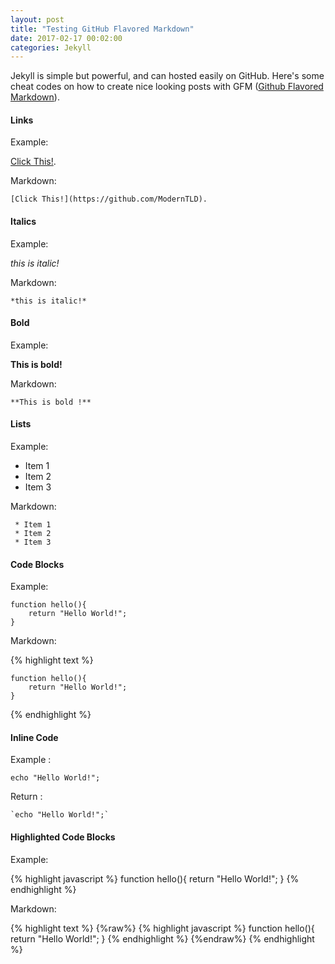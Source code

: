 ```yaml
---
layout: post
title: "Testing GitHub Flavored Markdown"
date: 2017-02-17 00:02:00
categories: Jekyll
---
```

Jekyll is simple but powerful, and can hosted easily on GitHub. Here's some cheat codes on how to create nice looking posts with GFM ([Github Flavored Markdown](https://help.github.com/articles/github-flavored-markdown/)).

#### Links

Example:

[Click This!](https://github.com/ModernTLD).

Markdown:

```
[Click This!](https://github.com/ModernTLD).
```

#### Italics

Example:

*this is italic!*

Markdown:

```
*this is italic!*
```

#### Bold

Example:

**This is bold!**

Markdown:

```
**This is bold !**
```

#### Lists

Example:

 * Item 1
 * Item 2
 * Item 3

Markdown:

```
 * Item 1
 * Item 2
 * Item 3
```


#### Code Blocks

Example:

```
function hello(){
	return "Hello World!";
}
```

Markdown:

{% highlight text %}
```
function hello(){
	return "Hello World!";
}
```
{% endhighlight %}


#### Inline Code

Example :

`echo "Hello World!";`

Return :

````
`echo "Hello World!";`
````

#### Highlighted Code Blocks

Example:

{% highlight javascript %}
function hello(){
	return "Hello World!";
}
{% endhighlight %}

Markdown:

{% highlight text %}
{%raw%}
{% highlight javascript %}
function hello(){
	return "Hello World!";
}
{% endhighlight %}
{%endraw%}
{% endhighlight %}
